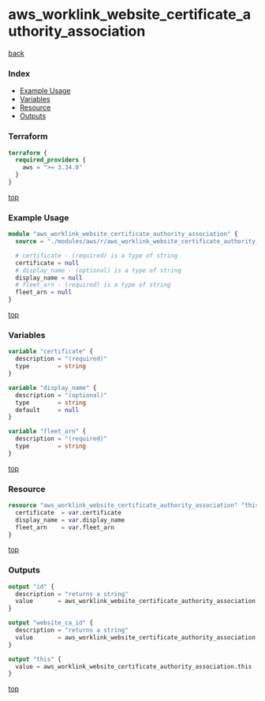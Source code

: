 # aws_worklink_website_certificate_authority_association

[back](../aws.md)

### Index

- [Example Usage](#example-usage)
- [Variables](#variables)
- [Resource](#resource)
- [Outputs](#outputs)

### Terraform

```terraform
terraform {
  required_providers {
    aws = ">= 3.34.0"
  }
}
```

[top](#index)

### Example Usage

```terraform
module "aws_worklink_website_certificate_authority_association" {
  source = "./modules/aws/r/aws_worklink_website_certificate_authority_association"

  # certificate - (required) is a type of string
  certificate = null
  # display_name - (optional) is a type of string
  display_name = null
  # fleet_arn - (required) is a type of string
  fleet_arn = null
}
```

[top](#index)

### Variables

```terraform
variable "certificate" {
  description = "(required)"
  type        = string
}

variable "display_name" {
  description = "(optional)"
  type        = string
  default     = null
}

variable "fleet_arn" {
  description = "(required)"
  type        = string
}
```

[top](#index)

### Resource

```terraform
resource "aws_worklink_website_certificate_authority_association" "this" {
  certificate  = var.certificate
  display_name = var.display_name
  fleet_arn    = var.fleet_arn
}
```

[top](#index)

### Outputs

```terraform
output "id" {
  description = "returns a string"
  value       = aws_worklink_website_certificate_authority_association.this.id
}

output "website_ca_id" {
  description = "returns a string"
  value       = aws_worklink_website_certificate_authority_association.this.website_ca_id
}

output "this" {
  value = aws_worklink_website_certificate_authority_association.this
}
```

[top](#index)